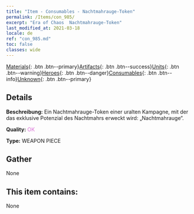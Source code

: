 ```yaml
---
title: "Item - Consumables - Nachtmahrauge-Token"
permalink: /Items/con_985/
excerpt: "Era of Chaos  Nachtmahrauge-Token"
last_modified_at: 2021-03-18
locale: de
ref: "con_985.md"
toc: false
classes: wide
---
```

 [Materials](/de/Items/){: .btn .btn--primary}[Artifacts](/de/Items/Artifacts/){: .btn .btn--success}[Units](/de/Items/Units/){: .btn .btn--warning}[Heroes](/de/Items/Heroes/){: .btn .btn--danger}[Consumables](/de/Items/Consumables/){: .btn .btn--info}[Unknown](/de/Items/Unknown/){: .btn .btn--primary}

## Details
 **Beschreibung:** Ein Nachtmahrauge-Token einer uralten Kampagne, mit der das exklusive Potenzial des Nachtmahrs erweckt wird: „Nachtmahrauge“.

 **Quality:** <span style="color: #DA70D6">OK</span>

 **Type:** WEAPON PIECE

## Gather

  None

## This item contains:

  None

